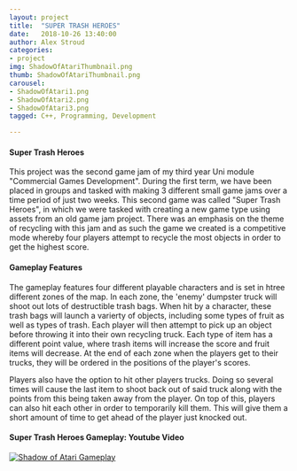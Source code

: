 ```yaml
---
layout: project
title:  "SUPER TRASH HEROES"
date:   2018-10-26 13:40:00
author: Alex Stroud
categories:
- project
img: ShadowOfAtariThumbnail.png
thumb: ShadowOfAtariThumbnail.png
carousel:
- ShadowOfAtari1.png
- ShadowOfAtari2.png
- ShadowOfAtari3.png
tagged: C++, Programming, Development

---
```


#### Super Trash Heroes

This project was the second game jam of my third year Uni module "Commercial Games Development". During the first term, we have been placed in groups and tasked with making 3 different small game jams over a time period of just two weeks. This second game was called "Super Trash Heroes", in which we were tasked with creating a new game type using assets from an old game jam project. There was an emphasis on the theme of recycling with this jam and as such the game we created is a competitive mode whereby four players attempt to recycle the most objects in order to get the highest score.


#### Gameplay Features

The gameplay features four different playable characters and is set in htree different zones of the map. In each zone, the 'enemy' dumpster truck will shoot out lots of destructible trash bags. When hit by a character, these trash bags will launch a varierty of objects, including some types of fruit as well as types of trash. Each player will then attempt to pick up an object before throwing it into their own recycling truck. Each type of item has a different point value, where trash items will increase the score and fruit items will decrease. At the end of each zone when the players get to their trucks, they will be ordered in the positions of the player's scores. 

Players also have the option to hit other players trucks. Doing so several times will cause the last item to shoot back out of said truck along with the points from this being taken away from the player. On top of this, players can also hit each other in order to temporarily kill them. This will give them a short amount of time to get ahead of the player just knocked out.


#### Super Trash Heroes Gameplay: Youtube Video
[![Shadow of Atari Gameplay](https://img.youtube.com/vi/XGFyR9oi8n4/0.jpg)](https://youtu.be/XGFyR9oi8n4 "Shadow of Atari Gameplay")



